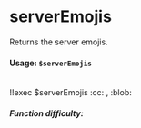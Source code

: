 # serverEmojis

Returns the server emojis.

#### Usage: `$serverEmojis`

<br/>

<discord-messages>
	<discord-message :bot="false" role-color="#ffcc9a" author="Member">
		!!exec $serverEmojis
	</discord-message>
	<discord-message :bot="true" role-color="#0099ff" author="Custom Command" avatar="https://media.discordapp.net/avatars/725721249652670555/781224f90c3b841ba5b40678e032f74a.webp">
        :cc: , :blob:
	</discord-message>
</discord-messages>

##### Function difficulty: <Badge type="tip" text="Easy" vertical="middle" />
